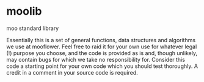 # moolib 
moo standard library

Essentially this is a set of general functions, data structures and algorithms we use at mooflower.  Feel free to raid it for your own use for whatever legal (!) purpose you choose, and the code is provided as is and, though unlikely, may contain bugs for which we take no responsibility for.  Consider this code a starting point for your own code which you should test thoroughly.  A credit in a comment in your source code is required.
